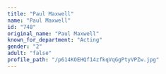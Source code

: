 ```yaml
---
title: "Paul Maxwell"
name: "Paul Maxwell"
id: "748"
original_name: "Paul Maxwell"
known_for_department: "Acting"
gender: "2"
adult: "false"
profile_path: "/p614KOEHQf14zfkqVqGgPtyVPZw.jpg"
---
```

